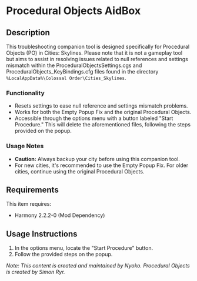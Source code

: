 # Procedural Objects AidBox

## Description

This troubleshooting companion tool is designed specifically for Procedural Objects (PO) in Cities: Skylines. Please note that it is not a gameplay tool but aims to assist in resolving issues related to null references and settings mismatch within the ProceduralObjectsSettings.cgs and ProceduralObjects_KeyBindings.cfg files found in the directory `%LocalAppData%\Colossal Order\Cities_Skylines`.

### Functionality

- Resets settings to ease null reference and settings mismatch problems.
- Works for both the Empty Popup Fix and the original Procedural Objects.
- Accessible through the options menu with a button labeled "Start Procedure." This will delete the aforementioned files, following the steps provided on the popup.

### Usage Notes

- **Caution:** Always backup your city before using this companion tool.
- For new cities, it's recommended to use the Empty Popup Fix. For older cities, continue using the original Procedural Objects.

## Requirements

This item requires:
- Harmony 2.2.2-0 (Mod Dependency)

## Usage Instructions

1. In the options menu, locate the "Start Procedure" button.
2. Follow the provided steps on the popup.

*Note: This content is created and maintained by Nyoko. Procedural Objects is created by Simon Ryr.*
